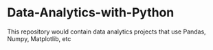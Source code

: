 # Data-Analytics-with-Python
This repository would contain data analytics projects that use Pandas, Numpy, Matplotlib, etc
